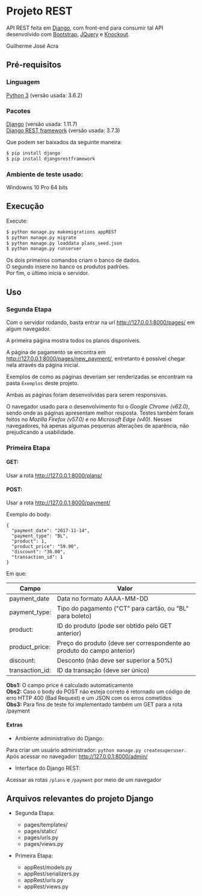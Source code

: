 # Projeto REST

API REST feita em [Django](https://www.djangoproject.com/), com front-end para consumir tal API desenvolvido com [Bootstrap](https://getbootstrap.com/), [JQuery](https://jquery.com/) e [Knockout](http://knockoutjs.com/).

Guilherme José Acra

## Pré-requisitos

### Linguagem

[Python 3](https://www.python.org/) (versão usada: 3.6.2)

### Pacotes

[Django](https://www.djangoproject.com/) (versão usada: 1.11.7)<br>
[Django REST framework](http://www.django-rest-framework.org/) (versão usada: 3.7.3)

Que podem ser baixados da seguinte maneira:
```sh
$ pip install django
$ pip install djangorestframework
```

### Ambiente de teste usado:

Windowns 10 Pro 64 bits

## Execução

Execute:
```sh
$ python manage.py makemigrations appREST
$ python manage.py migrate
$ python manage.py loaddata plans_seed.json
$ python manage.py runserver
```
Os dois primeiros comandos criam o banco de dados.<br>
O segundo insere no banco os produtos padrões.<br>
Por fim, o último inicia o servidor.

## Uso

### Segunda Etapa

Com o servidor rodando, basta entrar na url http://127.0.0.1:8000/pages/ em algum navegador.

A primeira página mostra todos os planos disponíveis. 

A página de pagamento se encontra em http://127.0.0.1:8000/pages/new_payment/, entretanto é possível chegar nela através da página inicial.

Exemplos de como as páginas deveriam ser renderizadas se encontram na pasta `Exemplos` deste projeto.

Ambas as páginas foram desenvolvidas para serem responsivas.

O navegador usado para o desenvolvimento foi o *Google Chrome (v62.0)*, sendo onde as páginas apresentam melhor resposta. Testes também foram feitos no *Mozilla Firefox (v57.0)* e no *Microsoft Edge (v40)*. Nesses navegadores, há apenas algumas pequenas alterações de aparência, não prejudicando a usabilidade.

### Primeira Etapa

#### GET: 

Usar a rota http://127.0.0.1:8000/plans/

#### POST: 

Usar a rota http://127.0.0.1:8000/payment/

Exemplo do body:

```
{  
  "payment_date": "2017-11-14",  
  "payment_type": "BL",  
  "product": 1,  
  "product_price": "59.90",  
  "discount": "30.00",  
  "transaction_id": 1  
}
```

Em que:

| Campo | Valor |
|-------|-------|
| payment_date    | Data no formato AAAA-MM-DD |
| payment_type:   | Tipo do pagamento ("CT" para cartão, ou "BL" para boleto) |
| product:        | ID do produto (pode ser obtido pelo GET anterior) |
| product_price:  | Preço do produto (deve ser correspondente ao produto do campo anterior) |
| discount:       | Desconto (não deve ser superior a 50%) |
| transaction_id: | ID da transação (deve ser único) |

**Obs1:** O campo price é calculado automaticamente<br>
**Obs2:** Caso o body do POST não esteja correto é retornado um código de erro HTTP 400 (Bad Request) e um JSON com os erros cometidos<br>
**Obs3:** Para fins de teste foi implementado também um GET para a rota /payment

#### Extras

- Ambiente administrativo do Django:

Para criar um usuário administrador: `python manage.py createsuperuser`.<br>
Após acessar no navegador: http://127.0.0.1:8000/admin/

-  Interface do Django REST:

Acessar as rotas `/plans` e `/payment` por meio de um navegador

## Arquivos relevantes do projeto Django

- Segunda Etapa:
	- pages/templates/
	- pages/static/
	- pages/urls.py
	- pages/views.py

- Primeira Etapa:
  - appRest/models.py  
  - appRest/serializers.py  
  - appRest/urls.py  
  - appRest/views.py  